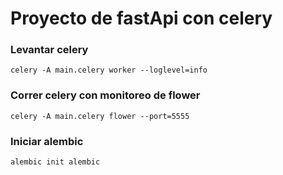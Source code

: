 # Proyecto de fastApi con celery

### Levantar celery
```shell
celery -A main.celery worker --loglevel=info
```
### Correr celery con monitoreo de flower
```shell
celery -A main.celery flower --port=5555
```

### Iniciar alembic
```shell
alembic init alembic
```